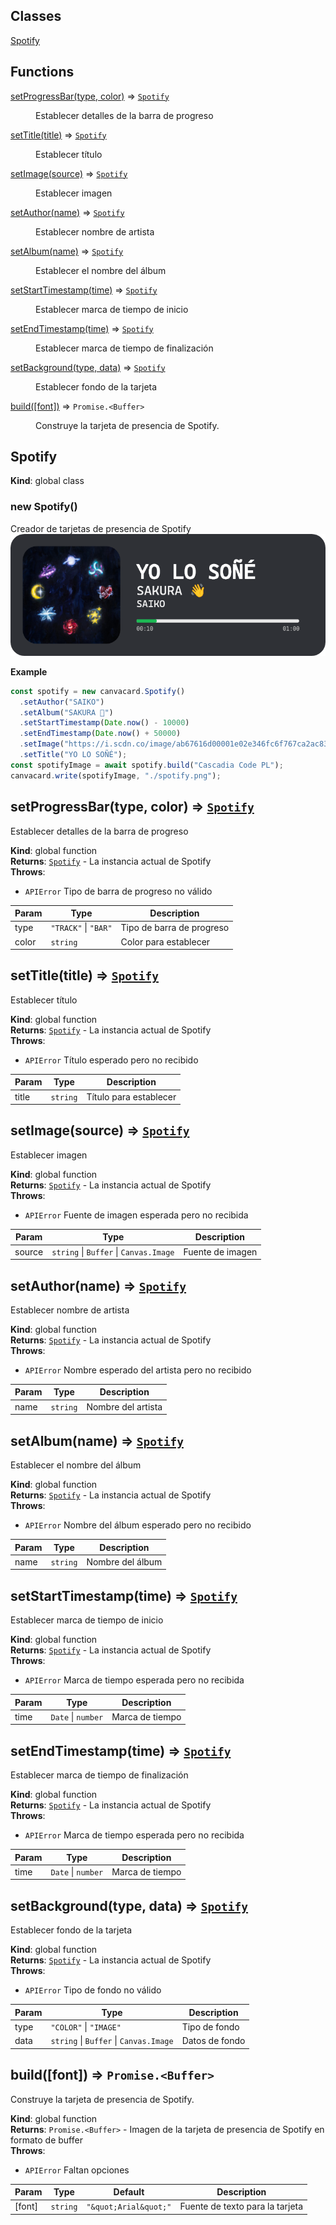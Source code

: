 ## Classes

<dl>
<dt><a href="#Spotify">Spotify</a></dt>
<dd></dd>
</dl>

## Functions

<dl>
<dt><a href="#setProgressBar">setProgressBar(type, color)</a> ⇒ <code><a href="#Spotify">Spotify</a></code></dt>
<dd><p>Establecer detalles de la barra de progreso</p>
</dd>
<dt><a href="#setTitle">setTitle(title)</a> ⇒ <code><a href="#Spotify">Spotify</a></code></dt>
<dd><p>Establecer título</p>
</dd>
<dt><a href="#setImage">setImage(source)</a> ⇒ <code><a href="#Spotify">Spotify</a></code></dt>
<dd><p>Establecer imagen</p>
</dd>
<dt><a href="#setAuthor">setAuthor(name)</a> ⇒ <code><a href="#Spotify">Spotify</a></code></dt>
<dd><p>Establecer nombre de artista</p>
</dd>
<dt><a href="#setAlbum">setAlbum(name)</a> ⇒ <code><a href="#Spotify">Spotify</a></code></dt>
<dd><p>Establecer el nombre del álbum</p>
</dd>
<dt><a href="#setStartTimestamp">setStartTimestamp(time)</a> ⇒ <code><a href="#Spotify">Spotify</a></code></dt>
<dd><p>Establecer marca de tiempo de inicio</p>
</dd>
<dt><a href="#setEndTimestamp">setEndTimestamp(time)</a> ⇒ <code><a href="#Spotify">Spotify</a></code></dt>
<dd><p>Establecer marca de tiempo de finalización</p>
</dd>
<dt><a href="#setBackground">setBackground(type, data)</a> ⇒ <code><a href="#Spotify">Spotify</a></code></dt>
<dd><p>Establecer fondo de la tarjeta</p>
</dd>
<dt><a href="#build">build([font])</a> ⇒ <code>Promise.&lt;Buffer&gt;</code></dt>
<dd><p>Construye la tarjeta de presencia de Spotify.</p>
</dd>
</dl>

<a name="Spotify"></a>

## Spotify
**Kind**: global class  
<a name="new_Spotify_new"></a>

### new Spotify()
Creador de tarjetas de presencia de Spotify
![Spotify Card](https://raw.githubusercontent.com/SrGobi/canvacard/refs/heads/test/spotify.png)

**Example**  
```js
const spotify = new canvacard.Spotify()
  .setAuthor("SAIKO")
  .setAlbum("SAKURA 👋")
  .setStartTimestamp(Date.now() - 10000)
  .setEndTimestamp(Date.now() + 50000)
  .setImage("https://i.scdn.co/image/ab67616d00001e02e346fc6f767ca2ac8365fe60")
  .setTitle("YO LO SOÑÉ");
const spotifyImage = await spotify.build("Cascadia Code PL");
canvacard.write(spotifyImage, "./spotify.png");
```
<a name="setProgressBar"></a>

## setProgressBar(type, color) ⇒ [<code>Spotify</code>](#Spotify)
Establecer detalles de la barra de progreso

**Kind**: global function  
**Returns**: [<code>Spotify</code>](#Spotify) - La instancia actual de Spotify  
**Throws**:

- <code>APIError</code> Tipo de barra de progreso no válido


| Param | Type | Description |
| --- | --- | --- |
| type | <code>&quot;TRACK&quot;</code> \| <code>&quot;BAR&quot;</code> | Tipo de barra de progreso |
| color | <code>string</code> | Color para establecer |

<a name="setTitle"></a>

## setTitle(title) ⇒ [<code>Spotify</code>](#Spotify)
Establecer título

**Kind**: global function  
**Returns**: [<code>Spotify</code>](#Spotify) - La instancia actual de Spotify  
**Throws**:

- <code>APIError</code> Título esperado pero no recibido


| Param | Type | Description |
| --- | --- | --- |
| title | <code>string</code> | Título para establecer |

<a name="setImage"></a>

## setImage(source) ⇒ [<code>Spotify</code>](#Spotify)
Establecer imagen

**Kind**: global function  
**Returns**: [<code>Spotify</code>](#Spotify) - La instancia actual de Spotify  
**Throws**:

- <code>APIError</code> Fuente de imagen esperada pero no recibida


| Param | Type | Description |
| --- | --- | --- |
| source | <code>string</code> \| <code>Buffer</code> \| <code>Canvas.Image</code> | Fuente de imagen |

<a name="setAuthor"></a>

## setAuthor(name) ⇒ [<code>Spotify</code>](#Spotify)
Establecer nombre de artista

**Kind**: global function  
**Returns**: [<code>Spotify</code>](#Spotify) - La instancia actual de Spotify  
**Throws**:

- <code>APIError</code> Nombre esperado del artista pero no recibido


| Param | Type | Description |
| --- | --- | --- |
| name | <code>string</code> | Nombre del artista |

<a name="setAlbum"></a>

## setAlbum(name) ⇒ [<code>Spotify</code>](#Spotify)
Establecer el nombre del álbum

**Kind**: global function  
**Returns**: [<code>Spotify</code>](#Spotify) - La instancia actual de Spotify  
**Throws**:

- <code>APIError</code> Nombre del álbum esperado pero no recibido


| Param | Type | Description |
| --- | --- | --- |
| name | <code>string</code> | Nombre del álbum |

<a name="setStartTimestamp"></a>

## setStartTimestamp(time) ⇒ [<code>Spotify</code>](#Spotify)
Establecer marca de tiempo de inicio

**Kind**: global function  
**Returns**: [<code>Spotify</code>](#Spotify) - La instancia actual de Spotify  
**Throws**:

- <code>APIError</code> Marca de tiempo esperada pero no recibida


| Param | Type | Description |
| --- | --- | --- |
| time | <code>Date</code> \| <code>number</code> | Marca de tiempo |

<a name="setEndTimestamp"></a>

## setEndTimestamp(time) ⇒ [<code>Spotify</code>](#Spotify)
Establecer marca de tiempo de finalización

**Kind**: global function  
**Returns**: [<code>Spotify</code>](#Spotify) - La instancia actual de Spotify  
**Throws**:

- <code>APIError</code> Marca de tiempo esperada pero no recibida


| Param | Type | Description |
| --- | --- | --- |
| time | <code>Date</code> \| <code>number</code> | Marca de tiempo |

<a name="setBackground"></a>

## setBackground(type, data) ⇒ [<code>Spotify</code>](#Spotify)
Establecer fondo de la tarjeta

**Kind**: global function  
**Returns**: [<code>Spotify</code>](#Spotify) - La instancia actual de Spotify  
**Throws**:

- <code>APIError</code> Tipo de fondo no válido


| Param | Type | Description |
| --- | --- | --- |
| type | <code>&quot;COLOR&quot;</code> \| <code>&quot;IMAGE&quot;</code> | Tipo de fondo |
| data | <code>string</code> \| <code>Buffer</code> \| <code>Canvas.Image</code> | Datos de fondo |

<a name="build"></a>

## build([font]) ⇒ <code>Promise.&lt;Buffer&gt;</code>
Construye la tarjeta de presencia de Spotify.

**Kind**: global function  
**Returns**: <code>Promise.&lt;Buffer&gt;</code> - Imagen de la tarjeta de presencia de Spotify en formato de buffer  
**Throws**:

- <code>APIError</code> Faltan opciones


| Param | Type | Default | Description |
| --- | --- | --- | --- |
| [font] | <code>string</code> | <code>&quot;\&quot;Arial\&quot;&quot;</code> | Fuente de texto para la tarjeta |

